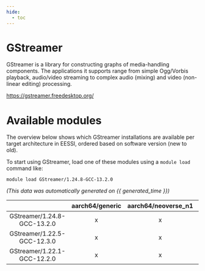 ```yaml
---
hide:
  - toc
---
```


GStreamer
=========


GStreamer is a library for constructing graphs of media-handling components. The applications it supports range from simple Ogg/Vorbis playback, audio/video streaming to complex audio (mixing) and video (non-linear editing) processing.

https://gstreamer.freedesktop.org/
# Available modules


The overview below shows which GStreamer installations are available per target architecture in EESSI, ordered based on software version (new to old).

To start using GStreamer, load one of these modules using a `module load` command like:

```shell
module load GStreamer/1.24.8-GCC-13.2.0
```

*(This data was automatically generated on {{ generated_time }})*  

| |aarch64/generic|aarch64/neoverse_n1|aarch64/neoverse_v1|x86_64/generic|x86_64/amd/zen2|x86_64/amd/zen3|x86_64/amd/zen4|x86_64/intel/haswell|x86_64/intel/sapphire_rapids|x86_64/intel/skylake_avx512|
| :---: | :---: | :---: | :---: | :---: | :---: | :---: | :---: | :---: | :---: | :---: |
|GStreamer/1.24.8-GCC-13.2.0|x|x|x|x|x|x|x|x|-|x|
|GStreamer/1.22.5-GCC-12.3.0|x|x|x|x|x|x|x|x|-|x|
|GStreamer/1.22.1-GCC-12.2.0|x|x|x|x|x|x|-|x|-|x|
